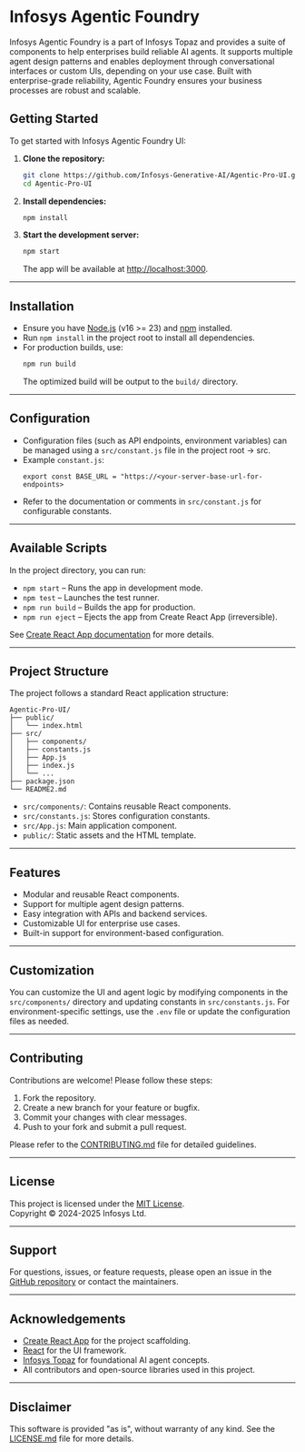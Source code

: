 # Infosys Agentic Foundry

Infosys Agentic Foundry is a part of Infosys Topaz and provides a suite of components to help enterprises build reliable AI agents. It supports multiple agent design patterns and enables deployment through conversational interfaces or custom UIs, depending on your use case. Built with enterprise-grade reliability, Agentic Foundry ensures your business processes are robust and scalable.

## Getting Started

To get started with Infosys Agentic Foundry UI:

1. **Clone the repository:**
   ```sh
   git clone https://github.com/Infosys-Generative-AI/Agentic-Pro-UI.git
   cd Agentic-Pro-UI
   ```

2. **Install dependencies:**
   ```sh
   npm install
   ```

3. **Start the development server:**
   ```sh
   npm start
   ```
   The app will be available at [http://localhost:3000](http://localhost:3000).

---

## Installation

- Ensure you have [Node.js](https://nodejs.org/) (v16 >= 23) and [npm](https://www.npmjs.com/) installed.
- Run `npm install` in the project root to install all dependencies.
- For production builds, use:
  ```sh
  npm run build
  ```
  The optimized build will be output to the `build/` directory.

---

## Configuration

- Configuration files (such as API endpoints, environment variables) can be managed using a `src/constant.js` file in the project root -> src.
- Example `constant.js`:
  ```
  export const BASE_URL = "https://<your-server-base-url-for-endpoints>
  ```
- Refer to the documentation or comments in `src/constant.js` for configurable constants.

---

## Available Scripts

In the project directory, you can run:

- `npm start` – Runs the app in development mode.
- `npm test` – Launches the test runner.
- `npm run build` – Builds the app for production.
- `npm run eject` – Ejects the app from Create React App (irreversible).

See [Create React App documentation](https://facebook.github.io/create-react-app/docs/getting-started) for more details.

---

## Project Structure

The project follows a standard React application structure:

```
Agentic-Pro-UI/
├── public/
│   └── index.html
├── src/
│   ├── components/
│   ├── constants.js
│   ├── App.js
│   ├── index.js
│   └── ...
├── package.json
└── README2.md
```
- `src/components/`: Contains reusable React components.
- `src/constants.js`: Stores configuration constants.
- `src/App.js`: Main application component.
- `public/`: Static assets and the HTML template.

---

## Features

- Modular and reusable React components.
- Support for multiple agent design patterns.
- Easy integration with APIs and backend services.
- Customizable UI for enterprise use cases.
- Built-in support for environment-based configuration.

---

## Customization

You can customize the UI and agent logic by modifying components in the `src/components/` directory and updating constants in `src/constants.js`. For environment-specific settings, use the `.env` file or update the configuration files as needed.

---

## Contributing

Contributions are welcome! Please follow these steps:

1. Fork the repository.
2. Create a new branch for your feature or bugfix.
3. Commit your changes with clear messages.
4. Push to your fork and submit a pull request.

Please refer to the [CONTRIBUTING.md](CONTRIBUTING.md) file for detailed guidelines.

---

## License

This project is licensed under the [MIT License](LICENSE.md).  
Copyright © 2024-2025 Infosys Ltd.

---

## Support

For questions, issues, or feature requests, please open an issue in the [GitHub repository](https://github.com/Infosys-Generative-AI/Agentic-Pro-UI/issues) or contact the maintainers.

---

## Acknowledgements

- [Create React App](https://create-react-app.dev/) for the project scaffolding.
- [React](https://react.dev/) for the UI framework.
- [Infosys Topaz](https://www.infosys.com/services/ai-automation/topaz.html) for foundational AI agent concepts.
- All contributors and open-source libraries used in this project.

---

## Disclaimer

This software is provided "as is", without warranty of any kind. See the [LICENSE.md](LICENSE.md) file for more details.